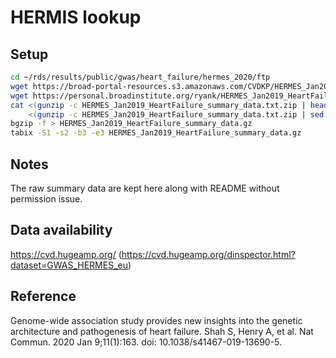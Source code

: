 # HERMIS lookup

## Setup

```bash
cd ~/rds/results/public/gwas/heart_failure/hermes_2020/ftp
wget https://broad-portal-resources.s3.amazonaws.com/CVDKP/HERMES_Jan2019_HeartFailure_summary_data.README.txt
wget https://personal.broadinstitute.org/ryank/HERMES_Jan2019_HeartFailure_summary_data.txt.zip
cat <(gunzip -c HERMES_Jan2019_HeartFailure_summary_data.txt.zip | head -1) \
    <(gunzip -c HERMES_Jan2019_HeartFailure_summary_data.txt.zip | sed '1d' | sort -k2,2n -k3,3n) | \
bgzip -f > HERMES_Jan2019_HeartFailure_summary_data.gz
tabix -S1 -s2 -b3 -e3 HERMES_Jan2019_HeartFailure_summary_data.gz
```
## Notes

The raw summary data are kept here along with README without permission issue.

## Data availability

<https://cvd.hugeamp.org/> (<https://cvd.hugeamp.org/dinspector.html?dataset=GWAS_HERMES_eu>)

## Reference

Genome-wide association study provides new insights into the genetic architecture and pathogenesis of heart failure.
Shah S, Henry A, et al. Nat Commun. 2020 Jan 9;11(1):163. doi: 10.1038/s41467-019-13690-5.
